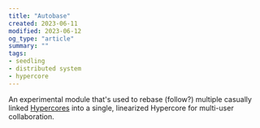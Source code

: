 ```yaml
---
title: "Autobase"
created: 2023-06-11
modified: 2023-06-12
og_type: "article"
summary: ""
tags:
- seedling
- distributed system
- hypercore
---
```


An experimental module that's used to rebase (follow?) multiple casually linked [Hypercores](notes/Hypercore.md) into a single, linearized Hypercore for multi-user collaboration.